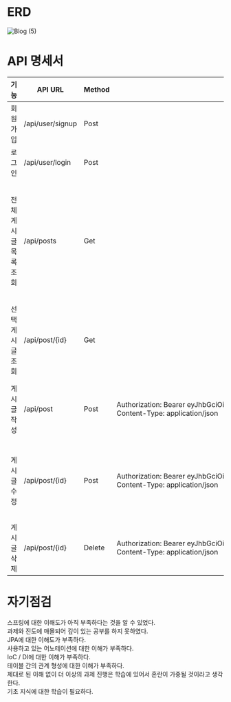 # ERD

![Blog (5)](https://user-images.githubusercontent.com/116184724/208817386-d1af4554-2f8f-4a9a-9d93-128a66ada329.png)

# API 명세서

| 기능 | API URL | Method | Request  Header | Request | Response | Response header |
| --- | --- | --- | --- | --- | --- | --- |
| 회원가입 | /api/user/signup | Post |   | {       "username" : "dntldms12",       "password" : "tldms6352"   } | {     "statusCode": "200",     "msg": "회원가입 성공"   } |   |
| 로그인 | /api/user/login | Post |   | {       "username" : "dntldms12",       "password" : "tldms6352"   } |   | Authorization: Bearer eyJhbGciOiJIUzI1NiJ9.eyJzdWIiOiJkbnRsZG1zMTIiLCJleHAiOjE2NzExNzE4NDYsImlhdCI6MTY3MTE2ODI0Nn0.3Lmlw89uwcPAhK2xRZuGSHOhwHk\_wWGcA9ORFdIZjVc   Content-Type: application/json |
| 전체 게시글 목록조회 | /api/posts | Get |   |   | \[     {       "id": 2,       "title": "title2",       "username": "dntldms12",       "createdAt": "2022-12-16T14:35:16.778038",       "modifiedAt": "2022-12-16T14:35:16.778038",       "contents": "contents2"     },     {       "id": 1,       "title": "title",       "username": "dntldms12",       "createdAt": "2022-12-16T14:32:23.520497",       "modifiedAt": "2022-12-16T14:32:23.520497",       "contents": "contents"     }   \] |   |
| 선택 게시글 조회 | /api/post/{id} | Get |   |   | {     "id": 1,     "title": "title",     "username": "dntldms12",     "createdAt": "2022-12-16T14:32:23.520497",     "modifiedAt": "2022-12-16T14:32:23.520497",     "contents": "contents"   } |   |
| 게시글 작성 | /api/post | Post | Authorization: Bearer eyJhbGciOiJIUzI1NiJ9.eyJzdWIiOiJkbnRsZG1zMTIiLCJleHAiOjE2NzExNzE4NDYsImlhdCI6MTY3MTE2ODI0Nn0.3Lmlw89uwcPAhK2xRZuGSHOhwHk\_wWGcA9ORFdIZjVc   Content-Type: application/json | {       "title" : "title",       "contents" : "contents"   } | {     "id": 1,     "title": "title",     "username": "dntldms12",     "createdAt": "2022-12-16T14:32:23.5204973",     "modifiedAt": "2022-12-16T14:32:23.5204973",     "contents": "contents"   } |   |
| 게시글 수정 | /api/post/{id} | Post | Authorization: Bearer eyJhbGciOiJIUzI1NiJ9.eyJzdWIiOiJkbnRsZG1zMTIiLCJleHAiOjE2NzExNzE4NDYsImlhdCI6MTY3MTE2ODI0Nn0.3Lmlw89uwcPAhK2xRZuGSHOhwHk\_wWGcA9ORFdIZjVc   Content-Type: application/json | {       "title" : "changedtitle",       "contents" : "changedcontents"   } | {     "id": 1,     "title": "changedtitle",     "username": "dntldms12",     "createdAt": "2022-12-16T14:32:23.520497",     "modifiedAt": "2022-12-16T14:32:23.520497",     "contents": "changedcontents"   } |   |
| 게시글 삭제 | /api/post/{id} | Delete | Authorization: Bearer eyJhbGciOiJIUzI1NiJ9.eyJzdWIiOiJkbnRsZG1zMTIiLCJleHAiOjE2NzExNzE4NDYsImlhdCI6MTY3MTE2ODI0Nn0.3Lmlw89uwcPAhK2xRZuGSHOhwHk\_wWGcA9ORFdIZjVc   Content-Type: application/json |   | {     "statusCode": "200",     "msg": "게시글이 삭제되었습니다."   } |   |

# 자기점검

스프링에 대한 이해도가 아직 부족하다는 것을 알 수 있었다.  
과제와 진도에 매몰되어 깊이 있는 공부를 하지 못하였다.  
JPA에 대한 이해도가 부족하다.  
사용하고 있는 어노테이션에 대한 이해가 부족하다.  
IoC / DI에 대한 이해가 부족하다.  
테이블 간의 관계 형성에 대한 이해가 부족하다.  
제대로 된 이해 없이 더 이상의 과제 진행은 학습에 있어서 혼란이 가중될 것이라고 생각한다.  
기초 지식에 대한 학습이 필요하다.
